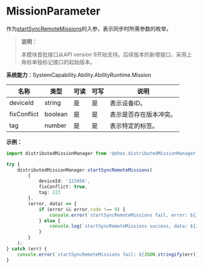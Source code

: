 # MissionParameter

作为[startSyncRemoteMissions](js-apis-distributedMissionManager.md#distributedmissionmanagerstartsyncremotemissions)的入参，表示同步时所需参数的枚举。

> **说明：**
> 
> 本模块首批接口从API version 9开始支持。后续版本的新增接口，采用上角标单独标记接口的起始版本。 

**系统能力**：SystemCapability.Ability.AbilityRuntime.Mission

| 名称          | 类型    | 可读   | 可写   | 说明          |
| ----------- | ------- | ---- | ---- | ----------- |
| deviceId    | string  | 是    | 是    | 表示设备ID。     |
| fixConflict | boolean | 是    | 是    | 表示是否存在版本冲突。 |
| tag         | number  | 是    | 是    | 表示特定的标签。    |

**示例：**
```ts
import distributedMissionManager from '@ohos.distributedMissionManager';

try {
    distributedMissionManager.startSyncRemoteMissions(
        {
            deviceId: '123456',
            fixConflict: true,
            tag: 123
        },
        (error, data) => {
            if (error && error.code !== 0) {
                console.error(`startSyncRemoteMissions fail, error: ${JSON.stringify(error)}`);
            } else {
                console.log(`startSyncRemoteMissions success, data: ${JSON.stringify(data)}`);
            }
        }
    );
} catch (err) {
    console.error(`startSyncRemoteMissions fail: ${JSON.stringify(err)}`);
}
```